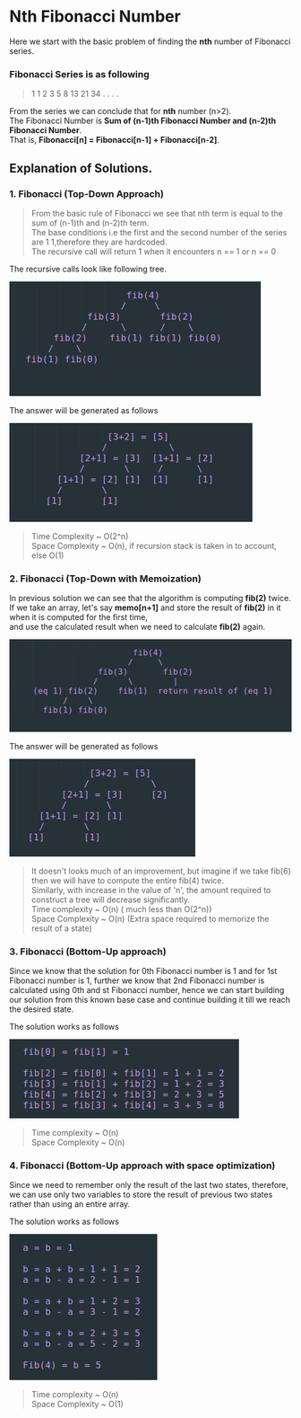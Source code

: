 # Nth Fibonacci Number
Here we start with the basic problem of finding the **nth** number of Fibonacci series.

### Fibonacci Series is as following
> 1 1 2 3 5 8 13 21 34 . . . .

From the series we can conclude that for **nth** number (n>2).<br />
The Fibonacci Number is **Sum of (n-1)th Fibonacci Number and (n-2)th Fibonacci Number**.<br />
That is, **Fibonacci[n] = Fibonacci[n-1] + Fibonacci[n-2]**.<br />

## Explanation of Solutions.
### 1. Fibonacci (Top-Down Approach)
> From the basic rule of Fibonacci we see that nth term is equal to the sum of (n-1)th and (n-2)th term.<br />
> The base conditions i.e the first and the second number of the series are 1 1,therefore they are hardcoded.<br />
> The recursive call will return 1 when it encounters n == 1 or n == 0

The recursive calls look like following tree.

![Fibonacci(4) expansion](images/Fib(4)%20Tree.png)

The answer will be generated as follows

![Fibonacci(4) expansion](images/Fib(4)%20Value%20Tree.png)

> Time Complexity ~ O(2^n)<br />
> Space Complexity ~ O(n), if recursion stack is taken in to account, else O(1)

### 2. Fibonacci (Top-Down with Memoization)
In previous solution we can see that the algorithm is computing **fib(2)** twice.<br />
If we take an array, let's say **memo[n+1]** and store the result of **fib(2)** in it when it is computed for the first time,<br />
and use the calculated result when we need to calculate **fib(2)** again.<br />

![Fibonacci(4) expansion](images/Fib%20memo%201.png)

The answer will be generated as follows

![Fibonacci(4) expansion](images/Fib%20memo%202.png)

> It doesn't looks much of an improvement, but imagine if we take fib(6) then we will have to compute the entire fib(4) twice.<br />
> Similarly, with increase in the value of 'n', the amount required to construct a tree will decrease significantly.<br />
> Time complexity ~ O(n) ( much less than O(2^n))<br />
> Space Complexity ~ O(n) (Extra space required to memorize the result of a state)

### 3. Fibonacci (Bottom-Up approach)
Since we know that the solution for 0th Fibonacci number is 1 and for 1st Fibonacci number is 1, further we know that 2nd Fibonacci number is calculated using 0th and st Fibonacci number, hence we can start building our solution from this known base case and continue building it till we reach the desired state.

The solution works as follows

![Fibonacci(4) generation](images/Fib%20BU%20array.png)

> Time complexity ~ O(n)<br />
> Space Complexity ~ O(n)

### 4. Fibonacci (Bottom-Up approach with space optimization)
Since we need to remember only the result of the last two states, therefore, we can use only two variables to store the result of previous two states rather than using an entire array.

The solution works as follows
	
![Fibonacci(4) generation](images/Fib%20BU%20var.png)

> Time complexity ~ O(n)<br />
> Space Complexity ~ O(1)